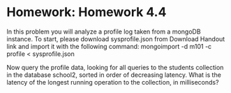 # Homework: Homework 4.4

In this problem you will analyze a profile log taken from a mongoDB instance. To start, please download sysprofile.json from Download Handout link and import it with the following command:
mongoimport -d m101 -c profile < sysprofile.json

Now query the profile data, looking for all queries to the students collection in the database school2, sorted in order of decreasing latency. What is the latency of the longest running operation to the collection, in milliseconds?